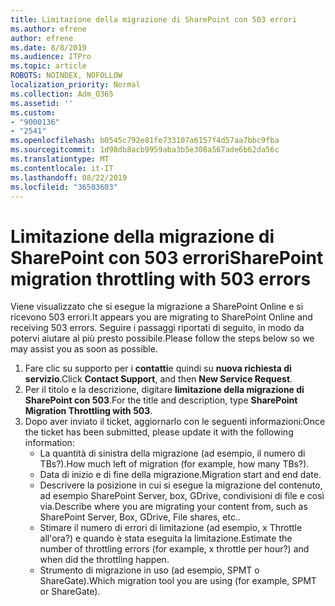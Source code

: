 ```yaml
---
title: Limitazione della migrazione di SharePoint con 503 errori
ms.author: efrene
author: efrene
ms.date: 8/8/2019
ms.audience: ITPro
ms.topic: article
ROBOTS: NOINDEX, NOFOLLOW
localization_priority: Normal
ms.collection: Adm_O365
ms.assetid: ''
ms.custom:
- "9000136"
- "2541"
ms.openlocfilehash: b0545c792e81fe733107a6157f4d57aa7bbc9fba
ms.sourcegitcommit: 1d98db8acb9959aba3b5e308a567ade6b62da56c
ms.translationtype: MT
ms.contentlocale: it-IT
ms.lasthandoff: 08/22/2019
ms.locfileid: "36503603"
---
```

# <a name="sharepoint-migration-throttling-with-503-errors"></a><span data-ttu-id="090e7-102">Limitazione della migrazione di SharePoint con 503 errori</span><span class="sxs-lookup"><span data-stu-id="090e7-102">SharePoint migration throttling with 503 errors</span></span>

<span data-ttu-id="090e7-103">Viene visualizzato che si esegue la migrazione a SharePoint Online e si ricevono 503 errori.</span><span class="sxs-lookup"><span data-stu-id="090e7-103">It appears you are migrating to SharePoint Online and receiving 503 errors.</span></span> <span data-ttu-id="090e7-104">Seguire i passaggi riportati di seguito, in modo da potervi aiutare al più presto possibile.</span><span class="sxs-lookup"><span data-stu-id="090e7-104">Please follow the steps below so we may assist you as soon as possible.</span></span> 

1. <span data-ttu-id="090e7-105">Fare clic su supporto per i **contatti**e quindi su **nuova richiesta di servizio**.</span><span class="sxs-lookup"><span data-stu-id="090e7-105">Click **Contact Support**, and then **New Service Request**.</span></span>
2. <span data-ttu-id="090e7-106">Per il titolo e la descrizione, digitare **limitazione della migrazione di SharePoint con 503**.</span><span class="sxs-lookup"><span data-stu-id="090e7-106">For the title and description, type **SharePoint Migration Throttling with 503**.</span></span>
3. <span data-ttu-id="090e7-107">Dopo aver inviato il ticket, aggiornarlo con le seguenti informazioni:</span><span class="sxs-lookup"><span data-stu-id="090e7-107">Once the ticket has been submitted, please update it with the following information:</span></span>
    - <span data-ttu-id="090e7-108">La quantità di sinistra della migrazione (ad esempio, il numero di TBs?).</span><span class="sxs-lookup"><span data-stu-id="090e7-108">How much left of migration (for example, how many TBs?).</span></span>
    - <span data-ttu-id="090e7-109">Data di inizio e di fine della migrazione.</span><span class="sxs-lookup"><span data-stu-id="090e7-109">Migration start and end date.</span></span>
    - <span data-ttu-id="090e7-110">Descrivere la posizione in cui si esegue la migrazione del contenuto, ad esempio SharePoint Server, box, GDrive, condivisioni di file e così via.</span><span class="sxs-lookup"><span data-stu-id="090e7-110">Describe where you are migrating your content from, such as SharePoint Server, Box, GDrive, File shares, etc..</span></span>
    - <span data-ttu-id="090e7-111">Stimare il numero di errori di limitazione (ad esempio, x Throttle all'ora?) e quando è stata eseguita la limitazione.</span><span class="sxs-lookup"><span data-stu-id="090e7-111">Estimate the number of throttling errors (for example, x throttle per hour?) and when did the throttling happen.</span></span>
    - <span data-ttu-id="090e7-112">Strumento di migrazione in uso (ad esempio, SPMT o ShareGate).</span><span class="sxs-lookup"><span data-stu-id="090e7-112">Which migration tool you are using (for example, SPMT or ShareGate).</span></span>


